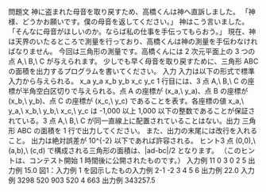問題文
神に盗まれた母音を取り戻すため、高橋くんは神へ直訴しました。
「神様、どうかお願いです。僕の母音を返してください。」
神はこう言いました。
「そんなに母音がほしいのか。ならば私の仕事を手伝ってもらおう。」
現在、神は天界のいたるところで測量を行っており、高橋くんは神の測量を手伝わなければなりません。
今回は三角形の測量です。高橋くんには 2 次元平面上の 3 つの点 A,\ B,\ C が与えられます。
少しでも早く母音を取り戻すために、三角形 ABC の面積を出力するプログラムを書いてください。
入力
入力は以下の形式で標準入力から与えられる。
x_a y_a x_b y_b x_c y_c
1 行目には、3 点 A,\ B,\ C の座標が半角空白区切りで与えられる。点 A の座標が (x_a,\ y_a)、点 B の座標が (x_b,\ y_b)、点 C の座標が (x_c,\ y_c) であることを表す。各座標の値 x_a,\ y_a,\ x_b,\ y_b,\ x_c,\ y_c は -1,000 以上 1,000 以下の整数であることが保証されている。3 点 A,\ B,\ C が同一直線上に配置されていることはない。出力
三角形 ABC の面積を 1 行で出力してください。
また、出力の末尾には改行を入れること。
出力は絶対誤差が 10^{-2} 以下であれば許容される。
ヒント3 点 (0,0),\ (a,b),\ (c,d) で構成される三角形の面積は、|ad-bc|/2 となります。
（このヒントは、コンテスト開始 1 時間後に公開されたものです。）
入力例 11 0 3 0 2 5
出力例 15.0
図1：入力例 1 を図示したもの入力例 2-1 -2 3 4 5 6
出力例 22.0
入力例 3298 520 903 520 4 663
出力例 343257.5